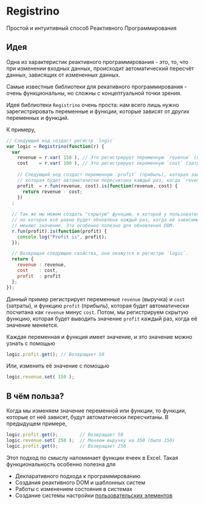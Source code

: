 # Registrino
Простой и интуитивный способ Реактивного Программирования

## Идея
Одна из характеристик реактивного программирования - это, то, что при изменении входных данных, происходит автоматический пересчёт данных, зависящих от измененных данных.

Самые известные библиотеки для рекативного программирования - очень функциональны, но сложны с концептуальной точки зрения.

Идея библиотеки `Registrino` очень проста: нам всего лишь нужно зарегистрировать переменные и функции, которые зависят от *других* переменных и функций.

К примеру,

```javascript
// Следующий код создаст регистр `logic`
var logic = Registrino(function(r) {
  var
    revenue = r.var( 150 ), // Это регистрирует переменную `revenue` (выручка) со значением 150
    cost    = r.var( 100 ), // Это регистрирует переменную `cost` (затраты) со значением 100
    
    // Следующий код создаст переменную `profit` (прибыль), которая зависит от `revenue` и `cost`, и
    // которая будет автоматически пересчитана каждый раз, когда `revenue` или `cost` изменится
    profit  = r.fun(revenue, cost).is(function(revenue, cost) {
      return revenue - cost;
    })
  ;
  
  // Так же мы можем создать "скрытую" функцию, к которой у пользователя не будет доступа,
  // но которая всё равно будет обновлена каждый раз, когда её зависимые переменные / функции
  // меняют значение. Это особенно полезно для обновления DOM.
  r.fun(profit).is(function(profit) {
    console.log("Profit is", profit);
  });

  // Возвращая следующие свойства, они окажутся в регистре `logic`.
  return {
    revenue : revenue,
    cost    : cost,
    profit  : profit
  };
});
```

Данный пример регистрирует переменные `revenue` (выручка) и `cost` (затраты), и функцию `profit` (прибыль), которая будет автоматически посчитана как `revenue` минус `cost`. Потом, мы регистрируем скрытую функцию, которая будет выводить значение `profit` каждый раз, когда её значение меняется.

Каждая переменная и функция имеет значение, и это значение можно узнать с помощью

```javascript
logic.profit.get(); // Возвращает 50
```

Или, изменить её значение с помощью

```javascript
logic.revenue.set( 150 );
```

## В чём польза?

Когда мы изменяем значение переменной или функции, то функции, которые от неё зависят, будут автоматически пересчитаны. В предыдущем примере,

```javascript
logic.profit.get();        // Возвращает 50
logic.revenue.set( 250 );  // Меняем выручку на 350 (было 150)
logic.profit.get();        // Возвращает 250
```

Этот подход по смыслу напоминает функции ячеек в Excel. Такая функциональность особенно полезна для
* Декларативного подхода к программированию
* Создания реактивного DOM и шаблонных систем
* Работы с изменением состояния в системах
* Создание системы настройки [пользовательских элементов](https://learn.javascript.ru/webcomponent-core)

